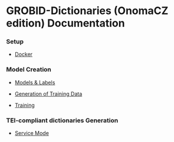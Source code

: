<h1>GROBID-Dictionaries (OnomaCZ edition) Documentation</h1>


<h3>Setup </h3>

* [Docker](Docker.md)

<h3>Model Creation </h3>

* [Models & Labels](modelsAndLabels.md)

* [Generation of Training Data](Generation_training_data.md)


* [Training](Training.md)



<h3>TEI-compliant dictionaries Generation</h3>

* [Service Mode](Service_mode.md)
